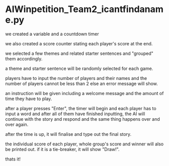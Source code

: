# AIWinpetition_Team2_icantfindaname.py

we created a variable and a countdown timer

we also created a score counter stating each player's score at the end.

we selected a few themes and related starter sentences and "grouped" them accordingly.

a theme and starter sentence will be randomly selected for each game.

players have to input the number of players and their names and the number of players cannot be less than 2 else an error message will show.

an instruction will be given including a welcome message and the amount of time they have to play. 

after a player presses "Enter", the timer will begin and each player has to input a word and after all of them have finished inputting, the AI will continue with the story and respond and the same thing happens over and over again.

after the time is up, it will finalise and type out the final story.

the individual score of each player, whole group's score and winner will also be printed out. if it is a tie-breaker, it will show "Draw!".

thats it!
